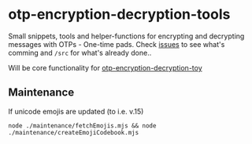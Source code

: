 # otp-encryption-decryption-tools
Small snippets, tools and helper-functions for encrypting and decrypting messages with OTPs - One-time pads. Check [issues](https://github.com/eklem/otp-encryption-decryption-tools/issues) to see what's comming and `/src` for what's already done..

Will be core functionality for [otp-encryption-decryption-toy](https://github.com/eklem/otp-encryption-decryption-toy)


## Maintenance
If unicode emojis are updated (to i.e. v.15)

```console
node ./maintenance/fetchEmojis.mjs && node ./maintenance/createEmojiCodebook.mjs
```
